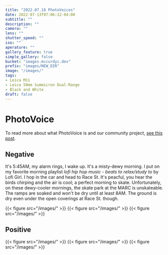 ```yaml
---
title: "2022.07.18 PhotoVoices"
date: 2022-07-13T07:06:12-04:00
subtitle: ""
description: ""
camera: ""
lens: ""
shutter_speed: ""
iso: ""
aperature: ""
gallery_feature: true
simple_gallery: false
bucket: "images.mccurdyc.dev"
prefix: "images/NEW_DIR"
image: "/images/"
tags:
- Leica M11
- Leica 50mm Summicron Dual-Range
- Black and White
draft: false
---
```


# PhotoVoice

To read more about what PhotoVoice is and our community project, [see this post](../../posts/2022/05/photovoice).

## Negative

It's 5:45AM, my alarm rings, I wake up. It's a misty-dewy morning. I put
on my favorite morning playlist _lofi hip hop music - beats to relax/study to_
by Lofi Girl. I hop in the car and head to Race St. It's peacful, you hear the
birds chirping and the air is cool; a perfect morning to skate. Unfortunately,
on these dewy-cooler mornings, the skate park at the MARC is unskateable. The ramps
are soaked and won't be dry until at least 8AM. The ground is dry even under
the open coverings at Race St. though.

{{< figure src="/images/" >}}
{{< figure src="/images/" >}}
{{< figure src="/images/" >}}


## Positive

{{< figure src="/images/" >}}
{{< figure src="/images/" >}}
{{< figure src="/images/" >}}
